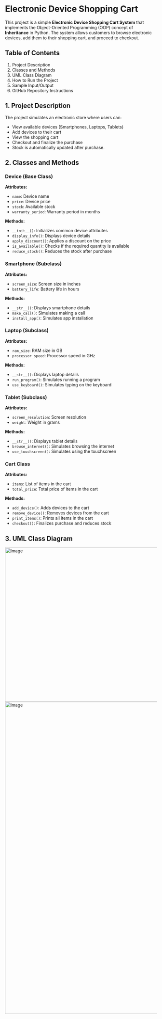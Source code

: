 # Electronic Device Shopping Cart

This project is a simple **Electronic Device Shopping Cart System** that implements the Object-Oriented Programming (OOP) concept of **Inheritance** in Python. The system allows customers to browse electronic devices, add them to their shopping cart, and proceed to checkout.

## Table of Contents
1. Project Description
2. Classes and Methods
3. UML Class Diagram
4. How to Run the Project
5. Sample Input/Output
6. GitHub Repository Instructions

## 1. Project Description
The project simulates an electronic store where users can:
- View available devices (Smartphones, Laptops, Tablets)
- Add devices to their cart
- View the shopping cart
- Checkout and finalize the purchase
- Stock is automatically updated after purchase.

## 2. Classes and Methods

### Device (Base Class)
**Attributes:**
- `name`: Device name
- `price`: Device price
- `stock`: Available stock
- `warranty_period`: Warranty period in months

**Methods:**
- `__init__()`: Initializes common device attributes
- `display_info()`: Displays device details
- `apply_discount()`: Applies a discount on the price
- `is_available()`: Checks if the required quantity is available
- `reduce_stock()`: Reduces the stock after purchase

### Smartphone (Subclass)
**Attributes:**
- `screen_size`: Screen size in inches
- `battery_life`: Battery life in hours

**Methods:**
- `__str__()`: Displays smartphone details
- `make_call()`: Simulates making a call
- `install_app()`: Simulates app installation

### Laptop (Subclass)
**Attributes:**
- `ram_size`: RAM size in GB
- `processor_speed`: Processor speed in GHz

**Methods:**
- `__str__()`: Displays laptop details
- `run_program()`: Simulates running a program
- `use_keyboard()`: Simulates typing on the keyboard

### Tablet (Subclass)
**Attributes:**
- `screen_resolution`: Screen resolution
- `weight`: Weight in grams

**Methods:**
- `__str__()`: Displays tablet details
- `browse_internet()`: Simulates browsing the internet
- `use_touchscreen()`: Simulates using the touchscreen

### Cart Class
**Attributes:**
- `items`: List of items in the cart
- `total_price`: Total price of items in the cart

**Methods:**
- `add_device()`: Adds devices to the cart
- `remove_device()`: Removes devices from the cart
- `print_items()`: Prints all items in the cart
- `checkout()`: Finalizes purchase and reduces stock

## 3. UML Class Diagram
<img width="509" alt="Image" src="https://github.com/user-attachments/assets/093fd8f6-affc-48ad-8aab-f0ac92d8b1de" />

<img width="1030" alt="Image" src="https://github.com/user-attachments/assets/3c84d484-c506-42e9-999f-3e4d35f1dece" />


